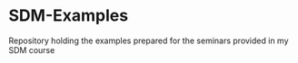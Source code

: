 SDM-Examples
============

Repository holding the examples prepared for the seminars provided in my SDM course
